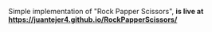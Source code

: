 Simple implementation of "Rock Papper Scissors", **is live at https://juantejer4.github.io/RockPapperScissors/**
